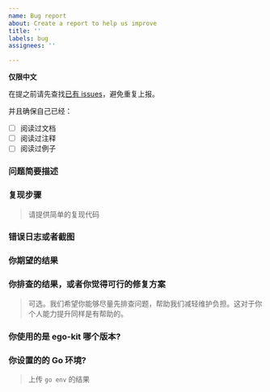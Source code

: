 ```yaml
---
name: Bug report
about: Create a report to help us improve
title: ''
labels: bug
assignees: ''

---
```


**仅限中文**

在提之前请先查找[已有 issues](https://github.com/gotomicro/eorm/issues)，避免重复上报。

并且确保自己已经：
- [ ] 阅读过文档
- [ ] 阅读过注释
- [ ] 阅读过例子

### 问题简要描述

### 复现步骤
> 请提供简单的复现代码

### 错误日志或者截图

### 你期望的结果

### 你排查的结果，或者你觉得可行的修复方案
> 可选。我们希望你能够尽量先排查问题，帮助我们减轻维护负担。这对于你个人能力提升同样是有帮助的。

### 你使用的是 ego-kit 哪个版本?

### 你设置的的 Go 环境?
> 上传 `go env` 的结果